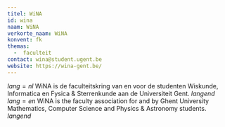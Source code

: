 ```yaml
---
titel: WiNA
id: wina
naam: WiNA
verkorte_naam: WiNA
konvent: fk
themas:
  -  faculteit
contact: wina@student.ugent.be
website: https://wina-gent.be/
---
```


$lang=nl$ 
WiNA is de faculteitskring van en voor de studenten Wiskunde, Informatica en Fysica & Sterrenkunde aan de Universiteit Gent. 
$langend$ 
$lang=en$ 
WiNA is the faculty association for and by Ghent University Mathematics, Computer Science and Physics & Astronomy students. 
$langend$
